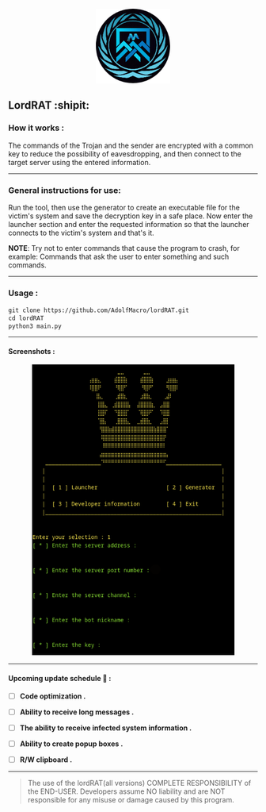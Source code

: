 <p align="center">
  <img 
    width="150"
    height="150"
    src="https://github.com/AdolfMacro/AdolfMacro/blob/main/logo.png"
  >
</p>


## LordRAT :shipit:

### How it works :
The commands of the Trojan and the sender are encrypted with a common key to reduce the possibility of eavesdropping, and then connect to the target server using the entered information.


------

### General instructions for use:
Run the tool, then use the generator to create an executable file for the victim's system and save the decryption key in a safe place.
Now enter the launcher section and enter the requested information so that the launcher connects to the victim's system and that's it.

**NOTE**: Try not to enter commands that cause the program to crash, for example: Commands that ask the user to enter something and such commands.

------

### Usage :
```
git clone https://github.com/AdolfMacro/lordRAT.git
cd lordRAT
python3 main.py
```
------

#### Screenshots :

<p align="center">
  <img 
    width="409"
    height="586"
    src="https://raw.githubusercontent.com/AdolfMacro/lordRAT/main/screenshots/1.png"
  >
</p>

------

#### Upcoming update schedule 🌱 :

- [ ] **Code optimization .**

- [ ] **Ability to receive long messages .**

- [ ] **The ability to receive infected system information .**

- [ ] **Ability to create popup boxes .**

- [ ] **R/W clipboard .**

------

> The use of the lordRAT(all versions) COMPLETE RESPONSIBILITY of the END-USER. Developers assume NO liability and are NOT responsible for any misuse or damage caused by this program.
